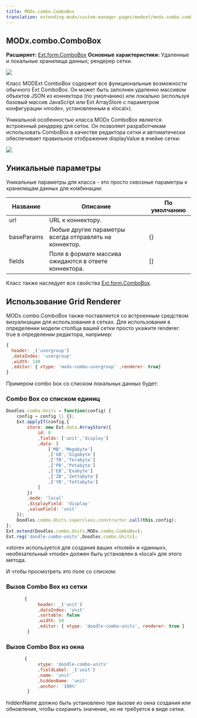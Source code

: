 ```yaml
---
title: MODx.combo.ComboBox
translation: extending-modx/custom-manager-pages/modext/modx.combo.combobox
---
```


## MODx.combo.ComboBox

**Расширяет:** [Ext.form.ComboBox](http://extjs.cachefly.net/ext-3.3.0/docs/?class=Ext.form.ComboBox)
**Основные характеристики:** Удаленные и локальные хранилища данных; рендерер сетки.

![](modext_combobox.png)

Класс MODExt ComboBox содержит все функциональные возможности обычного Ext ComboBox. Он может быть заполнен удаленно массивом объектов JSON из коннектора (по умолчанию) или локально (используя базовый массив JavaScript или Ext ArrayStore с параметром конфигурации «mode», установленным в «local»).

Уникальной особенностью класса MODx ComboBox является встроенный рендерер для сеток. Он позволяет разработчикам использовать ComboBox в качестве редактора сетки и автоматически обеспечивает правильное отображение displayValue в ячейке сетки:

![](modext_combobox_grid.png)

## Уникальные параметры

Уникальные параметры для класса - это просто сквозные параметры к хранилищам данных для комбинации:

| Название   | Описание                                               | По умолчанию |
| ---------- | ------------------------------------------------------ | ------------ |
| url        | URL к коннектору.                                      |
| baseParams | Любые другие параметры всегда отправлять на коннектор. | {}           |
| fields     | Поля в формате массива ожидаются в ответе коннектора.  | []           |

Класс также наследует все свойства [Ext.form.ComboBox](http://extjs.cachefly.net/ext-3.3.0/docs/?class=Ext.form.ComboBox).

## Использование Grid Renderer

MODx.combo.ComboBox также поставляется со встроенным средством визуализации для использования в сетках. Для использования в определении модели столбца вашей сетки просто укажите renderer: true в определении редактора, например:

```javascript
{
  header: _('usergroup')
  ,dataIndex: 'usergroup'
  ,width: 140
  ,editor: { xtype: 'modx-combo-usergroup' ,renderer: true}
}
```

Примером combo box со списком локальных данных будет:

### Combo Box со списком единиц

```javascript
Doodles.combo.Units = function(config) {
    config = config || {};
    Ext.applyIf(config,{
        store: new Ext.data.ArrayStore({
            id: 0
            ,fields: ['unit','display']
            ,data: [
                ['MB','Megabyte']
                ,['GB','Gigabyte']
                ,['TB','Terabyte']
                ,['PB','Petabyte']
                ,['EB','Exabyte']
                ,['ZB','Zettabyte']
                ,['YB','Yottabyte']
            ]
        })
        ,mode: 'local'
        ,displayField: 'display'
        ,valueField: 'unit'
    });
    Doodles.combo.Units.superclass.constructor.call(this,config);
};
Ext.extend(Doodles.combo.Units,MODx.combo.ComboBox);
Ext.reg('doodle-combo-units',Doodles.combo.Units);
```

«store» используется для создания ваших «полей» и «данных», необязательный «mode» должен быть установлен в «local» для этого метода.

И чтобы просмотреть это поле со списком:

### Вызов Combo Box из сетки

```javascript
       {
            header: _('unit')
            ,dataIndex: 'unit'
            ,sortable: false
            ,width: 50
            ,editor: { xtype: 'doodle-combo-units', renderer: true }
        }
```

### Вызов Combo Box из окна

```javascript
       {
            xtype: 'doodle-combo-units'
            ,fieldLabel: _('unit')
            ,name: 'unit'
            ,hiddenName: 'unit'
            ,anchor: '100%'
        }
```

hiddenName должно быть установлено при вызове из окна создания или обновления, чтобы сохранить значение, но не требуется в виде сетки.
